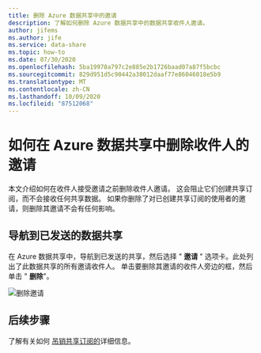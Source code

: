 ```yaml
---
title: 删除 Azure 数据共享中的邀请
description: 了解如何删除 Azure 数据共享中的数据共享收件人邀请。
author: jifems
ms.author: jife
ms.service: data-share
ms.topic: how-to
ms.date: 07/30/2020
ms.openlocfilehash: 5ba19978a797c2e885e2b1726baad07a87f5bcbc
ms.sourcegitcommit: 829d951d5c90442a38012daaf77e86046018e5b9
ms.translationtype: MT
ms.contentlocale: zh-CN
ms.lasthandoff: 10/09/2020
ms.locfileid: "87512068"
---
```

# <a name="how-to-delete-an-invitation-to-a-recipient-in-azure-data-share"></a>如何在 Azure 数据共享中删除收件人的邀请

本文介绍如何在收件人接受邀请之前删除收件人邀请。 这会阻止它们创建共享订阅，而不会接收任何共享数据。 如果你删除了对已创建共享订阅的使用者的邀请，则删除其邀请不会有任何影响。

## <a name="navigate-to-a-sent-data-share"></a>导航到已发送的数据共享

在 Azure 数据共享中，导航到已发送的共享，然后选择 " **邀请** " 选项卡。此处列出了此数据共享的所有邀请收件人。 单击要删除其邀请的收件人旁边的框，然后单击 " **删除**"。

![删除邀请](./media/how-to/how-to-delete-invitation/delete-invitation.png)

## <a name="next-steps"></a>后续步骤
了解有关如何 [吊销共享订阅的](how-to-revoke-share-subscription.md)详细信息。